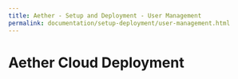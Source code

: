 ```yaml
---
title: Aether - Setup and Deployment - User Management
permalink: documentation/setup-deployment/user-management.html
---
```


# Aether Cloud Deployment
